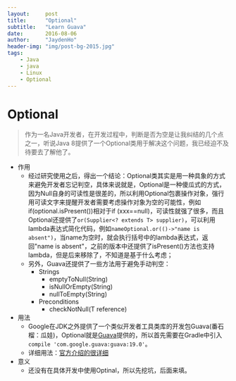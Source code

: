 ```yaml
---
layout:     post
title:      "Optional"
subtitle:   "Learn Guava"
date:       2016-08-06
author:     "JaydenHo"
header-img: "img/post-bg-2015.jpg"
tags:
    - Java
    - java
    - Linux
	- Optional
---
```


# Optional

>   作为一名Java开发者，在开发过程中，判断是否为空是让我纠结的几个点之一，听说Java 8提供了一个Optional类用于解决这个问题，我已经迫不及待要去了解他了。

- 作用
    - 经过研究使用之后，得出一个结论：Optional类其实是用一种具象的方式来避免开发者忘记判空，具体来说就是，Optional是一种傻瓜式的方式，因为Null自身的可读性是很差的，所以利用Optional包裹操作对象，强行用可读文字来提醒开发者需要考虑操作对象为空的可能性，例如if(optional.isPresent())相对于if (xxx==null)，可读性就强了很多，而且Optional还提供了`or(Supplier<? extends T> supplier)`，可以利用lambda表达式简化代码，例如`nameOptional.or(()->"name is absent")`，当name为空时，就会执行括号中的lambda表达式，返回"name is absent"，之前的版本中还提供了isPresent()方法也支持lambda，但是后来移除了，不知道是基于什么考虑；
    - 另外，Guava还提供了一些方法用于避免手动判空：
        - Strings
            - emptyToNull(String) 
            - isNullOrEmpty(String)
            - nullToEmpty(String)
        - Preconditions
            - checkNotNull(T reference) 
- 用法
  - Google在JDK之外提供了一个类似开发者工具类库的开发包Guava(番石榴：瓜娃)，Optional就是[Guava](https://github.com/google/guava)提供的，所以首先需要在Gradle中引入`compile 'com.google.guava:guava:19.0'`。
  - 详细用法：[官方介绍的很详细](https://github.com/google/guava/wiki/UsingAndAvoidingNullExplained#optional)
- 意义
    - 还没有在具体开发中使用Optinal，所以先挖坑，后面来填。 